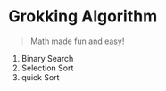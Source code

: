# Grokking Algorithm

> Math made fun and easy!

01. Binary Search
02. Selection Sort
03. quick Sort